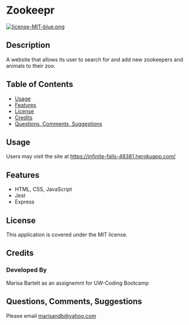 # Zookeepr

[![license-MIT-blue.png](https://img.shields.io/badge/license-MIT-blue)](#License)

## Description
A website that allows its user to search for and add new zookeepers and animals to their zoo.

## Table of Contents
- [Usage](#usage)
- [Features](#features)
- [License](#license)
- [Credits](#credits)
- [Questions, Comments, Suggestions](#questions-comments-suggestions)


## Usage
Users may visit the site at https://infinite-falls-48381.herokuapp.com/

 ## Features
 - HTML, CSS, JavaScript
 - Jest
 - Express
 

## License
This application is covered under the MIT license.

## Credits
### Developed By
Marisa Bartelt as an assignemnt for UW-Coding Bootcamp

## Questions, Comments, Suggestions
Please email marisandb@yahoo.com

